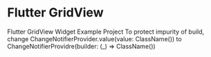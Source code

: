 # Flutter GridView 

Flutter GridView Widget Example Project
To protect impurity of build, change ChangeNotifierProvider.value(value: ClassName()) to ChangeNotifierProvidre(builder: (_) => ClassName())
